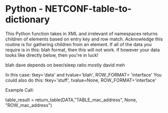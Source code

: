Python - NETCONF-table-to-dictionary
====================================

This Python function takes in XML and irrelevant of namespaces returns children of elements based on entry key and row match.
Acknowledge this routine is for gathering children from an element. If all of the data you require is in this:
<data>blah</data> format, then this will not work. if however your data looks like directly below, then you're in luck!

<stuff>
    <data>blah</data>
        <interface>
            <name>dave</name>
            <speed>depends on beer/sleep ratio</speed>
            <happy>mostly</happy>
        </interface>
        <interface>
            <name>david</name>
            <status>meh</status>
        </interface>
</stuff>
 
In this case: tkey='data' and tvalue='blah', ROW_FORMAT= 'interface'
You could also do this: tkey='stuff', tvalue=None, ROW_FORMAT='interface'
 
Example Call:

table_result = return_table(DATA,"TABLE_mac_address", None, "ROW_mac_address")   